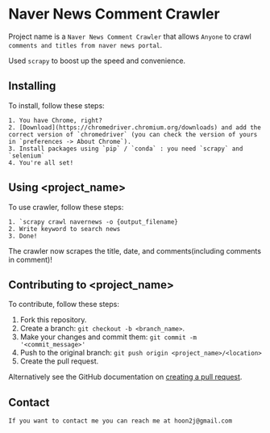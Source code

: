 # Naver News Comment Crawler

Project name is a `Naver News Comment Crawler` that allows `Anyone` to crawl `comments and titles from naver news portal`.

Used `scrapy` to boost up the speed and convenience.

## Installing

To install, follow these steps:

```
1. You have Chrome, right?
2. [Download](https://chromedriver.chromium.org/downloads) and add the correct version of `chromedriver` (you can check the version of yours in `preferences -> About Chrome`).
3. Install packages using `pip` / `conda` : you need `scrapy` and `selenium`
4. You're all set!
```

## Using <project_name>

To use crawler, follow these steps:

```
1. `scrapy crawl navernews -o {output_filename}
2. Write keyword to search news
3. Done!
```
The crawler now scrapes the title, date, and comments(including comments in comment)!

## Contributing to <project_name>
<!--- If your README is long or you have some specific process or steps you want contributors to follow, consider creating a separate CONTRIBUTING.md file--->
To contribute, follow these steps:

1. Fork this repository.
2. Create a branch: `git checkout -b <branch_name>`.
3. Make your changes and commit them: `git commit -m '<commit_message>'`
4. Push to the original branch: `git push origin <project_name>/<location>`
5. Create the pull request.

Alternatively see the GitHub documentation on [creating a pull request](https://help.github.com/en/github/collaborating-with-issues-and-pull-requests/creating-a-pull-request).

## Contact

    If you want to contact me you can reach me at hoon2j@gmail.com
